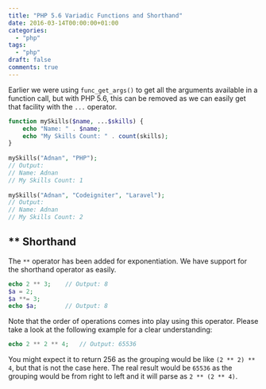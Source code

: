 ```yaml
---
title: "PHP 5.6 Variadic Functions and Shorthand"
date: 2016-03-14T00:00:00+01:00
categories:
  - "php"
tags:
  - "php"
draft: false
comments: true
---
```

Earlier we were using `func_get_args()` to get all the arguments available in a function call, but with PHP 5.6, this can be removed as we can easily get that facility with the `...` operator.

```php
function mySkills($name, ...$skills) {
    echo "Name: " . $name;
    echo "My Skills Count: " . count(skills);
}
 
mySkills("Adnan", "PHP");
// Output:
// Name: Adnan
// My Skills Count: 1
 
mySkills("Adnan", "Codeigniter", "Laravel");
// Output:
// Name: Adnan
// My Skills Count: 2
```

## ** Shorthand

The `**` operator has been added for exponentiation. We have support for the shorthand operator as easily.

```php
echo 2 ** 3;    // Output: 8
$a = 2;
$a **= 3;
echo $a;        // Output: 8
```

Note that the order of operations comes into play using this operator. Please take a look at the following example for a clear understanding:

```php
echo 2 ** 2 ** 4;   // Output: 65536
```

You might expect it to return 256 as the grouping would be like `(2 ** 2) ** 4`, but that is not the case here. The real result would be `65536` as the grouping would be from right to left and it will parse as `2 ** (2 ** 4)`.
